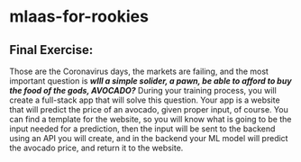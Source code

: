 # mlaas-for-rookies


## Final Exercise:
Those are the Coronavirus days, the markets are failing, and the most important question is
**_wIll a simple solider, a pawn, be able to afford to buy the food of the gods, AVOCADO?_**
During your training process, you will create a full-stack app that will solve this question.
Your app is a website that will predict the price of an avocado, given proper input, of course.
You can find a template for the website, so you will know what is going to be the input needed for a prediction,
then the input will be sent to the backend using an API you will create, and in the backend
your ML model will predict the avocado price, and return it to the website.